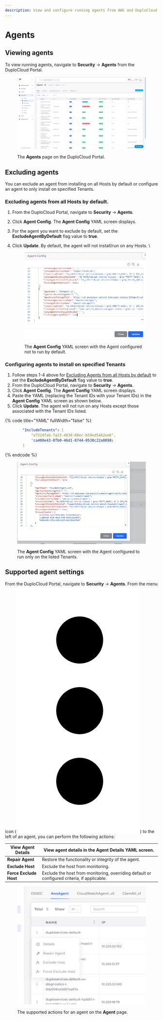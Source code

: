 ```yaml
---
description: View and configure running agents from AWS and DuploCloud
---
```


# Agents

## Viewing agents

To view running agents, navigate to **Security** -> **Agents** from the DuploCloud Portal.&#x20;

<div align="left">

<figure><img src="../../.gitbook/assets/agents.png" alt=""><figcaption><p>The <strong>Agents</strong> page on the DuploCloud Portal.</p></figcaption></figure>

</div>

## Excluding agents

You can exclude an agent from installing on all Hosts by default or configure an agent to only install on specified Tenants.&#x20;

### Excluding agents from all Hosts by default.&#x20;

1. From the DuploCloud Portal, navigate to **Security** -> **Agents**.&#x20;
2. Click **Agent Config**. The **Agent Config** YAML screen displays.
3. For the agent you want to exclude by default, set the **ExcludeAgentByDefault** flag value to **true**.
4.  Click **Update**. By default, the agent will not install/run on any Hosts. \


    <div align="left">

    <figure><img src="../../.gitbook/assets/Screenshot (342).png" alt=""><figcaption><p>The <strong>Agent Config</strong> YAML screen with the Agent configured not to run by default.</p></figcaption></figure>

    </div>

### Configuring agents to install on specified Tenants

1. Follow steps 1-4 above for [Excluding Agents from all Hosts by default](agents.md#excluding-agents-from-all-hosts-by-default) to set the **ExcludeAgentByDefault** flag value to **true**.
2. From the DuploCloud Portal, navigate to **Security** -> **Agents**.&#x20;
3. Click **Agent Config**. The **Agent Config** YAML screen displays.
4. Paste the YAML (replacing the Tenant IDs with your Tenant IDs) in the **Agent Config** YAML screen as shown below.&#x20;
5. Click **Update**. The agent will not run on any Hosts except those associated with the Tenant IDs listed.&#x20;

{% code title="YAML" fullWidth="false" %}
```yaml
        "IncludeTenants": [
            "e722dfab-7a23-4838-80ec-b59ed5462ee6",
            "ca408e43-8fb0-46d1-8744-0530c22a8898:
        ]
```
{% endcode %}

<div align="left">

<figure><img src="../../.gitbook/assets/image (133).png" alt=""><figcaption><p>The <strong>Agent Config</strong> YAML screen with the Agent configured to run only on the listed Tenants. </p></figcaption></figure>

</div>

## Supported agent settings

From the DuploCloud Portal, navigate to **Security** -> **Agents**. From the menu icon (<img src="../../.gitbook/assets/image (132).png" alt="" data-size="line">) to the left of an agent, you can perform the following actions:

| **View Agent Details** | View agent details in the **Agent Details** YAML screen.                                     |
| ---------------------- | -------------------------------------------------------------------------------------------- |
| **Repair Agent**       | Restore the functionality or integrity of the agent.                                         |
| **Exclude Host**       | Exclude the host from monitoring.                                                            |
| **Force Exclude Host** | Exclude the host from monitoring, overriding default or configured criteria, if applicable.  |

<div align="left">

<figure><img src="../../.gitbook/assets/Screenshot (341).png" alt=""><figcaption><p>The supported actions for an agent on the <strong>Agent</strong> page. </p></figcaption></figure>

</div>





